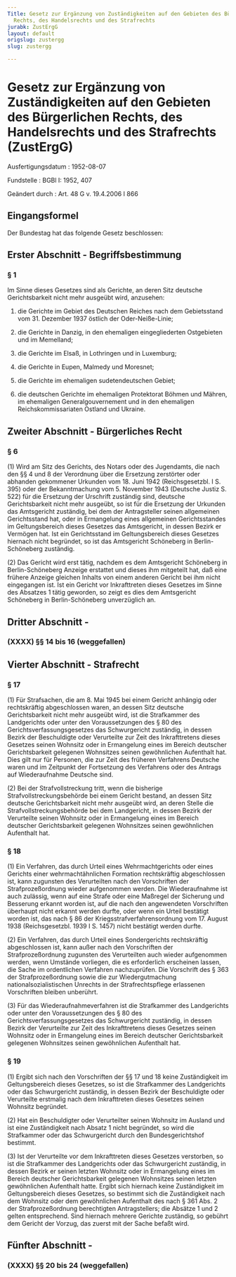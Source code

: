 ```yaml
---
Title: Gesetz zur Ergänzung von Zuständigkeiten auf den Gebieten des Bürgerlichen
  Rechts, des Handelsrechts und des Strafrechts
jurabk: ZustErgG
layout: default
origslug: zustergg
slug: zustergg

---
```


# Gesetz zur Ergänzung von Zuständigkeiten auf den Gebieten des Bürgerlichen Rechts, des Handelsrechts und des Strafrechts (ZustErgG)

Ausfertigungsdatum
:   1952-08-07

Fundstelle
:   BGBl I: 1952, 407

Geändert durch
:   Art. 48 G v. 19.4.2006 I 866


## Eingangsformel

Der Bundestag hat das folgende Gesetz beschlossen:


## Erster Abschnitt - Begriffsbestimmung



### § 1

Im Sinne dieses Gesetzes sind als Gerichte, an deren Sitz deutsche
Gerichtsbarkeit nicht mehr ausgeübt wird, anzusehen:

1.  die Gerichte im Gebiet des Deutschen Reiches nach dem Gebietsstand vom
    31\. Dezember 1937 östlich der Oder-Neiße-Linie;


2.  die Gerichte in Danzig, in den ehemaligen eingegliederten Ostgebieten
    und im Memelland;


3.  die Gerichte im Elsaß, in Lothringen und in Luxemburg;


4.  die Gerichte in Eupen, Malmedy und Moresnet;


5.  die Gerichte im ehemaligen sudetendeutschen Gebiet;


6.  die deutschen Gerichte im ehemaligen Protektorat Böhmen und Mähren, im
    ehemaligen Generalgouvernement und in den ehemaligen
    Reichskommissariaten Ostland und Ukraine.





## Zweiter Abschnitt - Bürgerliches Recht



### § 6

(1) Wird am Sitz des Gerichts, des Notars oder des Jugendamts, die
nach den §§ 4 und 8 der Verordnung über die Ersetzung zerstörter oder
abhanden gekommener Urkunden vom 18. Juni 1942 (Reichsgesetzbl. I S.
395) oder der Bekanntmachung vom 5. November 1943 (Deutsche Justiz S.
522) für die Ersetzung der Urschrift zuständig sind, deutsche
Gerichtsbarkeit nicht mehr ausgeübt, so ist für die Ersetzung der
Urkunden das Amtsgericht zuständig, bei dem der Antragsteller seinen
allgemeinen Gerichtsstand hat, oder in Ermangelung eines allgemeinen
Gerichtsstandes im Geltungsbereich dieses Gesetzes das Amtsgericht, in
dessen Bezirk er Vermögen hat. Ist ein Gerichtsstand im
Geltungsbereich dieses Gesetzes hiernach nicht begründet, so ist das
Amtsgericht Schöneberg in Berlin-Schöneberg zuständig.

(2) Das Gericht wird erst tätig, nachdem es dem Amtsgericht Schöneberg
in Berlin-Schöneberg Anzeige erstattet und dieses ihm mitgeteilt hat,
daß eine frühere Anzeige gleichen Inhalts von einem anderen Gericht
bei ihm nicht eingegangen ist. Ist ein Gericht vor Inkrafttreten
dieses Gesetzes im Sinne des Absatzes 1 tätig geworden, so zeigt es
dies dem Amtsgericht Schöneberg in Berlin-Schöneberg unverzüglich an.


## Dritter Abschnitt - 



### (XXXX) §§ 14 bis 16 (weggefallen)



## Vierter Abschnitt - Strafrecht



### § 17

(1) Für Strafsachen, die am 8. Mai 1945 bei einem Gericht anhängig
oder rechtskräftig abgeschlossen waren, an dessen Sitz deutsche
Gerichtsbarkeit nicht mehr ausgeübt wird, ist die Strafkammer des
Landgerichts oder unter den Voraussetzungen des §
80              des Gerichtsverfassungsgesetzes das Schwurgericht
zuständig, in dessen Bezirk der Beschuldigte oder Verurteilte zur Zeit
des Inkrafttretens dieses Gesetzes seinen Wohnsitz oder in Ermangelung
eines im Bereich deutscher Gerichtsbarkeit gelegenen Wohnsitzes seinen
gewöhnlichen Aufenthalt hat. Dies gilt nur für Personen, die zur Zeit
des früheren Verfahrens Deutsche waren und im Zeitpunkt der
Fortsetzung des Verfahrens oder des Antrags auf Wiederaufnahme
Deutsche sind.

(2) Bei der Strafvollstreckung tritt, wenn die bisherige
Strafvollstreckungsbehörde bei einem Gericht bestand, an dessen Sitz
deutsche Gerichtsbarkeit nicht mehr ausgeübt wird, an deren Stelle die
Strafvollstreckungsbehörde bei dem Landgericht, in dessen Bezirk der
Verurteilte seinen Wohnsitz oder in Ermangelung eines im Bereich
deutscher Gerichtsbarkeit gelegenen Wohnsitzes seinen gewöhnlichen
Aufenthalt hat.


### § 18

(1) Ein Verfahren, das durch Urteil eines Wehrmachtgerichts oder eines
Gerichts einer wehrmachtähnlichen Formation rechtskräftig
abgeschlossen ist, kann zugunsten des Verurteilten nach den
Vorschriften der Strafprozeßordnung wieder aufgenommen werden. Die
Wiederaufnahme ist auch zulässig, wenn auf eine Strafe oder eine
Maßregel der Sicherung und Besserung erkannt worden ist, auf die nach
den angewendeten Vorschriften überhaupt nicht erkannt werden durfte,
oder wenn ein Urteil bestätigt worden ist, das nach § 86 der
Kriegsstrafverfahrensordnung vom 17. August 1938 (Reichsgesetzbl. 1939
I S. 1457) nicht bestätigt werden durfte.

(2) Ein Verfahren, das durch Urteil eines Sondergerichts rechtskräftig
abgeschlossen ist, kann außer nach den Vorschriften der
Strafprozeßordnung zugunsten des Verurteilten auch wieder aufgenommen
werden, wenn Umstände vorliegen, die es erforderlich erscheinen
lassen, die Sache im ordentlichen Verfahren nachzuprüfen. Die
Vorschrift des § 363 der Strafprozeßordnung sowie die zur
Wiedergutmachung nationalsozialistischen Unrechts in der
Strafrechtspflege erlassenen Vorschriften bleiben unberührt.

(3) Für das Wiederaufnahmeverfahren ist die Strafkammer des
Landgerichts oder unter den Voraussetzungen des §
80              des Gerichtsverfassungsgesetzes das Schwurgericht
zuständig, in dessen Bezirk der Verurteilte zur Zeit des
Inkrafttretens dieses Gesetzes seinen Wohnsitz oder in Ermangelung
eines im Bereich deutscher Gerichtsbarkeit gelegenen Wohnsitzes seinen
gewöhnlichen Aufenthalt hat.


### § 19

(1) Ergibt sich nach den Vorschriften der §§ 17 und 18 keine
Zuständigkeit im Geltungsbereich dieses Gesetzes, so ist die
Strafkammer des Landgerichts oder das Schwurgericht zuständig, in
dessen Bezirk der Beschuldigte oder Verurteilte erstmalig nach dem
Inkrafttreten dieses Gesetzes seinen Wohnsitz begründet.

(2) Hat ein Beschuldigter oder Verurteilter seinen Wohnsitz im Ausland
und ist eine Zuständigkeit nach Absatz 1 nicht begründet, so wird die
Strafkammer oder das Schwurgericht durch den Bundesgerichtshof
bestimmt.

(3) Ist der Verurteilte vor dem Inkrafttreten dieses Gesetzes
verstorben, so ist die Strafkammer des Landgerichts oder das
Schwurgericht zuständig, in dessen Bezirk er seinen letzten Wohnsitz
oder in Ermangelung eines im Bereich deutscher Gerichtsbarkeit
gelegenen Wohnsitzes seinen letzten gewöhnlichen Aufenthalt hatte.
Ergibt sich hiernach keine Zuständigkeit im Geltungsbereich dieses
Gesetzes, so bestimmt sich die Zuständigkeit nach dem Wohnsitz oder
dem gewöhnlichen Aufenthalt des nach § 361 Abs. 2 der
Strafprozeßordnung berechtigten Antragstellers; die Absätze 1 und 2
gelten entsprechend. Sind hiernach mehrere Gerichte zuständig, so
gebührt dem Gericht der Vorzug, das zuerst mit der Sache befaßt wird.


## Fünfter Abschnitt - 



### (XXXX) §§ 20 bis 24 (weggefallen)


